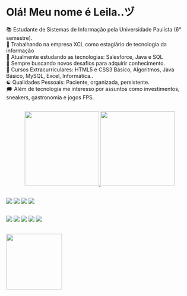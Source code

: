 <h1> Olá! Meu nome é Leila..ヅ </h1>

📚 Estudante de Sistemas de Informação pela Universidade Paulista (6° semestre). <br>
🔭 Trabalhando na empresa XCL como estagiário de tecnologia da informação <br>
🌱 Atualmente estudando as tecnologias: Salesforce, Java e SQL <br>
🤟 Sempre buscando novos desafios para adquirir conhecimento. <br>
🧶 Cursos Extracurriculares: HTML5 e CSS3 Básico, Algoritmos, Java Básico, MySQL, Excel, Informática.. <br>
☯️ Qualidades Pessoais: Paciente, organizada, persistente. <br>
🗯️ Além de tecnologia me interesso por assuntos como investimentos, sneakers, gastronomia e jogos FPS.

##

<div align="center">
  <a href="https://github.com/LeilaOBarros">
  <img height="200em" src="https://github-readme-stats.vercel.app/api?username=leilaobarros&show_icons=true&theme=dracula&include_all_commits=true&count_private=true"/>
  <img height="200em" src="https://github-readme-stats.vercel.app/api/top-langs/?username=leilaobarros&layout=compact&langs_count=7&theme=dracula"/>
</div>
  
 ##
 
<div> 
  <a href = "mailto:leila.barros20014@gmail.com"><img src="https://img.shields.io/badge/Gmail-D14836?style=for-the-badge&logo=gmail&logoColor=white" target="_blank"></a>
  <a href="https://www.linkedin.com/in/leila-barroos" target="_blank"><img src="https://img.shields.io/badge/-LinkedIn-%230077B5?style=for-the-badge&logo=linkedin&logoColor=white" target="_blank"></a> 
  <a href="https://www.facebook.com/lalinha04" target="_blank"><img src="https://img.shields.io/badge/Facebook-1877F2?style=for-the-badge&logo=facebook&logoColor=white" target="_blank"></a> 
  <a href="https://www.instagram.com/leilabarroos" target="_blank"><img src="https://img.shields.io/badge/Instagram-E4405F?style=for-the-badge&logo=instagram&logoColor=white" target="_blank"></a> 
<br>
  
  ##
  
  <a href=""><img src="https://img.shields.io/badge/HTML5-E34F26?style=for-the-badge&logo=html5&logoColor=white"></a> 
  <a href=""><img src="https://img.shields.io/badge/CSS3-1572B6?style=for-the-badge&logo=css3&logoColor=white"></a> 
  <a href=""><img src="https://img.shields.io/badge/Java-ED8B00?style=for-the-badge&logo=java&logoColor=white"></a> 
  <a href=""><img src="https://img.shields.io/badge/MySQL-00000F?style=for-the-badge&logo=mysql&logoColor=white"></a> 
  <a href=""><img src="https://img.shields.io/badge/Microsoft_Excel-217346?style=for-the-badge&logo=microsoft-excel&logoColor=white"></a> 
  
  ##
  
  <a href="https://drive.google.com/file/d/1MruIBCX6yJIS2TKxeHH2oZXvqibwvrmY/view?usp=sharing"><img src="https://cdn-icons-png.flaticon.com/512/345/345609.png" width=150><a>
</div>
  
  ##


